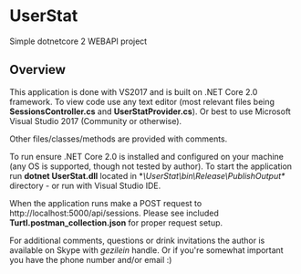# UserStat
Simple dotnetcore 2 WEBAPI project

## Overview
This application is done with VS2017 and is built on .NET Core 2.0 framework.
To view code use any text editor (most relevant files being **SessionsController.cs** and **UserStatProvider.cs**).
Or best to use Microsoft Visual Studio 2017 (Community or otherwise).

Other files/classes/methods are provided with comments.

To run ensure .NET Core 2.0 is installed and configured on your machine (any OS is supported, though not tested by author).
To start the application run **dotnet UserStat.dll** located in **\UserStat\bin\Release\PublishOutput\** directory - or run with Visual Studio IDE.

When the application runs make a POST request to http://localhost:5000/api/sessions. Please see included **Turtl.postman_collection.json** for proper request setup.

For additional comments, questions or drink invitations the author is available on Skype with *gezilein* handle.
Or if you're somewhat important you have the phone number and/or email :)
